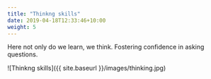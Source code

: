 ```yaml
---
title: "Thinkng skills"
date: 2019-04-18T12:33:46+10:00
weight: 5
---
```


Here not only do we learn, we think. Fostering confidence in asking questions. 

![Thinkng skills]({{ site.baseurl }}/images/thinking.jpg)


